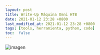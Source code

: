 ```yaml
---
layout: post
title: Write-Up Máquina Omni HTB
date: 2021-01-12 23:28 +0800
last_modified_at: 2021-01-12 23:28 +0800
tags: [tools, herramienta, python, code]
toc:  false
---
```


![imagen](https://github.com/fredisanmar/fredisanmar.github.io/blob/master/_posts/2021-01-12-omni-HTB/omni-card.png)